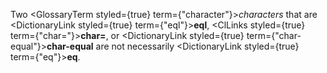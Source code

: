 
 



Two <GlossaryTerm styled={true} term={"character"}><i>characters</i></GlossaryTerm> that are <DictionaryLink styled={true} term={"eql"}><b>eql</b></DictionaryLink>, <ClLinks styled={true} term={"char="}><b>char=</b></ClLinks>, or <DictionaryLink styled={true} term={"char-equal"}><b>char-equal</b></DictionaryLink> are not necessarily <DictionaryLink styled={true} term={"eq"}><b>eq</b></DictionaryLink>. 



